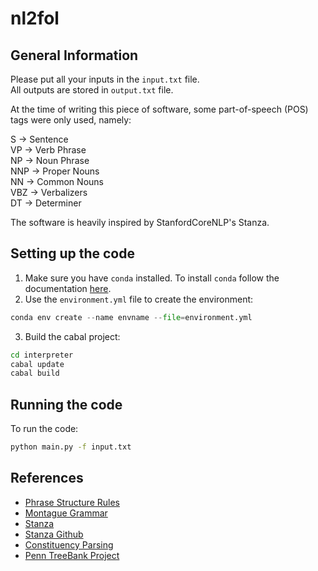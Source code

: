# nl2fol

## General Information
Please put all your inputs in the `input.txt` file. \
All outputs are stored in `output.txt` file.

At the time of writing this piece of software, some part-of-speech (POS) tags were only used, namely:

S -> Sentence \
VP -> Verb Phrase \
NP -> Noun Phrase \
NNP -> Proper Nouns \
NN -> Common Nouns \
VBZ -> Verbalizers \
DT -> Determiner 

The software is heavily inspired by StanfordCoreNLP's Stanza.

## Setting up the code
1. Make sure you have `conda` installed. To install `conda` follow the documentation [here](https://docs.anaconda.com/free/miniconda/).
2. Use the `environment.yml` file to create the environment:
```python
conda env create --name envname --file=environment.yml
```
3. Build the cabal project:
```bash
cd interpreter
cabal update
cabal build
```

## Running the code
To run the code:
```bash
python main.py -f input.txt
```

## References
- [Phrase Structure Rules](https://en.wikipedia.org/wiki/Phrase_structure_rules)
- [Montague Grammar](https://en.wikipedia.org/wiki/Montague_grammar)
- [Stanza](https://stanfordnlp.github.io/stanza/)
- [Stanza Github](https://github.com/stanfordnlp/stanza)
- [Constituency Parsing](https://www.bing.com/search?q=constituency+parsing&qs=n&form=QBRE&sp=-1&ghc=1&lq=0&sm=u&pq=constituency+parsing&sc=10-20&sk=&cvid=372BD46ADBD646F99E2F6628E02ED930&ghsh=0&ghacc=0&ghpl=)
- [Penn TreeBank Project](https://www.ling.upenn.edu/courses/Fall_2003/ling001/penn_treebank_pos.html)
